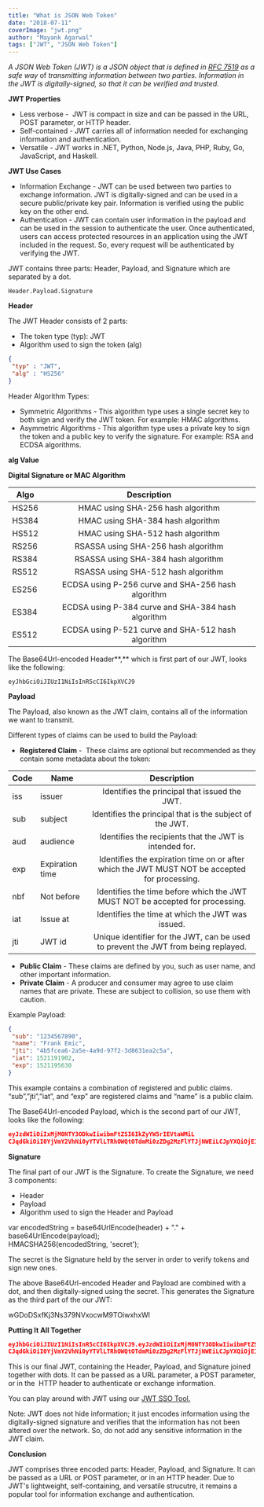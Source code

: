 ```yaml
---
title: "What is JSON Web Token"
date: "2018-07-11"
coverImage: "jwt.png"
author: "Mayank Agarwal"
tags: ["JWT", "JSON Web Token"]
---
```


_A JSON Web Token (JWT) is a JSON object that is defined in_ [_RFC 7519_](https://tools.ietf.org/html/rfc7519) _as a safe way_ of _transmitting information between two parties. Information in the JWT is digitally-signed, so that it can be verified and trusted._

**JWT Properties**

- Less verbose -  JWT is compact in size and can be passed in the URL, POST parameter, or HTTP header.
- Self-contained - JWT carries all of information needed for exchanging information and authentication.
- Versatile - JWT works in .NET, Python, Node.js, Java, PHP, Ruby, Go, JavaScript, and Haskell.

**JWT Use Cases**

- Information Exchange - JWT can be used between two parties to exchange information. JWT is digitally-signed and can be used in a secure public/private key pair. Information is verified using the public key on the other end.
- Authentication - JWT can contain user information in the payload and can be used in the session to authenticate the user. Once authenticated, users can access protected resources in an application using the JWT included in the request. So, every request will be authenticated by verifying the JWT.

JWT contains three parts: Header, Payload, and Signature which are separated by a dot.

`Header.Payload.Signature`

**Header**

The JWT Header consists of 2 parts:

- The token type (typ): JWT 
- Algorithm used to sign the token (alg)

```json 
{  
 "typ" : "JWT",  
 "alg" : "HS256"  
}
```

Header Algorithm Types:

- Symmetric Algorithms - This algorithm type uses a single secret key to both sign and verify the JWT token. For example: HMAC algorithms.
- Asymmetric Algorithms - This algorithm type uses a private key to sign the token and a public key to verify the signature. For example: RSA and ECDSA algorithms.

**alg Value**

**Digital Signature or MAC Algorithm**

| Algo  | Description                       |
| ----- |:---------------------------------:|
| HS256 | HMAC using SHA-256 hash algorithm |
| HS384 | HMAC using SHA-384 hash algorithm | 
| HS512 | HMAC using SHA-512 hash algorithm | 
| RS256 | RSASSA using SHA-256 hash algorithm | 
| RS384 | RSASSA using SHA-384 hash algorithm | 
| RS512 | RSASSA using SHA-512 hash algorithm | 
| ES256 | ECDSA using P-256 curve and SHA-256 hash algorithm | 
| ES384 | ECDSA using P-384 curve and SHA-384 hash algorithm | 
ES512 | ECDSA using P-521 curve and SHA-512 hash algorithm

The Base64Url-encoded Header**,** which is first part of our JWT, looks like the following:

`eyJhbGciOiJIUzI1NiIsInR5cCI6IkpXVCJ9`

**Payload**

The Payload, also known as the JWT claim, contains all of the information we want to transmit.

Different types of claims can be used to build the Payload:

- **Registered Claim** -  These claims are optional but recommended as they contain some metadata about the token:


| Code  | Name   |Description                       |
| ----- | ------ |:--------------------------------:|
| iss   | issuer |Identifies the principal that issued the JWT.                       |
| sub  | subject   |Identifies the principal that is the subject of the JWT.                       |
| aud  | audience   |Identifies the recipients that the JWT is intended for.                       |
| exp  | Expiration time   | Identifies the expiration time on or after which the JWT MUST NOT be accepted for processing.                       |
| nbf  | Not before   |Identifies the time before which the JWT MUST NOT be accepted for processing.                       |
| iat  | Issue at   |Identifies the time at which the JWT was issued.  |
| jti  | JWT id   |Unique identifier for the JWT, can be used to prevent the JWT from being replayed.                       |

- **Public Claim** - These claims are defined by you, such as user name, and other important information.
- **Private Claim** - A producer and consumer may agree to use claim names that are private. These are subject to collision, so use them with caution.

Example Payload:

```json
{  
 "sub": "1234567890",  
 "name": "Frank Emic",  
 "jti": "4b5fcea6-2a5e-4a9d-97f2-3d8631ea2c5a",  
 "iat": 1521191902,  
 "exp": 1521195630  
}
```

This example contains a combination of registered and public claims. “sub”,”jti”,”iat”, and “exp” are registered claims and “name” is a public claim.

The Base64Url-encoded Payload, which is the second part of our JWT, looks like the following:

```json
eyJzdWIiOiIxMjM0NTY3ODkwIiwibmFtZSI6IkZyYW5rIEVtaWMiL  
CJqdGkiOiI0YjVmY2VhNi0yYTVlLTRhOWQtOTdmMi0zZDg2MzFlYTJjNWEiLCJpYXQiOjE1MjExOTE5MDIsImV4cCI6MTUyMTE5NTYzMH0
```

**Signature**

The final part of our JWT is the Signature. To create the Signature, we need 3 components:

- Header
- Payload
- Algorithm used to sign the Header and Payload

var encodedString = base64UrlEncode(header) + "." + base64UrlEncode(payload);  
HMACSHA256(encodedString, 'secret');

The secret is the Signature held by the server in order to verify tokens and sign new ones.

The above Base64Url-encoded Header and Payload are combined with a dot, and then digitally-signed using the secret. This generates the Signature as the third part of the our JWT:

wGDoDSxfKj3Ns379NVxocwM9TOiwxhxWl

**Putting It All Together**

```json
eyJhbGciOiJIUzI1NiIsInR5cCI6IkpXVCJ9.eyJzdWIiOiIxMjM0NTY3ODkwIiwibmFtZSI6IkZyYW5rIEVtaWMiL  
CJqdGkiOiI0YjVmY2VhNi0yYTVlLTRhOWQtOTdmMi0zZDg2MzFlYTJjNWEiLCJpYXQiOjE1MjExOTE5MDIsImV4cCI6MTUyMTE5NTYzMH0.wGDoDSxfKj3Ns379NVxocwM9TOiwxhxWl
```

This is our final JWT, containing the Header, Payload, and Signature joined together with dots. It can be passed as a URL parameter, a POST parameter, or in the  HTTP header to authenticate or exchange information.

You can play around with JWT using our [JWT SSO Tool.](https://jwt.ssotools.com/)

Note: JWT does not hide information; it just encodes information using the digitally-signed signature and verifies that the information has not been altered over the network. So, do not add any sensitive information in the JWT claim.

**Conclusion**

JWT comprises three encoded parts: Header, Payload, and Signature. It can be passed as a URL or POST parameter, or in an HTTP header. Due to JWT's lightweight, self-containing, and versatile strucutre, it remains a popular tool for information exchange and authentication.

